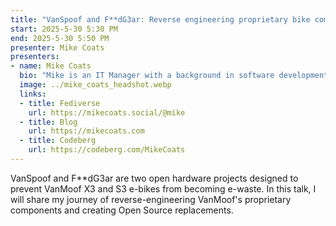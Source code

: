 ```yaml
---
title: "VanSpoof and F**dG3ar: Reverse engineering proprietary bike components to prevent e-waste"
start: 2025-5-30 5:30 PM
end: 2025-5-30 5:50 PM
presenter: Mike Coats
presenters:
- name: Mike Coats
  bio: "Mike is an IT Manager with a background in software development. He is an active-travel advocate, a citizen activist and an unending tinkerer of all things hardware and software."
  image: ../mike_coats_headshot.webp
  links:
  - title: Fediverse
    url: https://mikecoats.social/@mike
  - title: Blog
    url: https://mikecoats.com
  - title: Codeberg
    url: https://codeberg.com/MikeCoats
---
```


VanSpoof and F**dG3ar are two open hardware projects designed to prevent VanMoof X3 and S3 e-bikes from becoming e-waste. In this talk, I will share my journey of reverse-engineering VanMoof's proprietary components and creating Open Source replacements.
